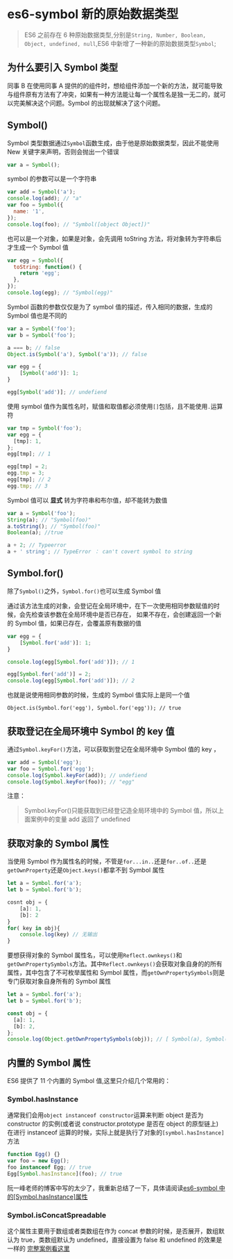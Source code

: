 # es6-symbol 新的原始数据类型

> ES6 之前存在 6 种原始数据类型,分别是`String, Number, Boolean, Object, undefined, null`,ES6 中新增了一种新的原始数据类型`Symbol`;

## 为什么要引入 Symbol 类型

同事 B 在使用同事 A 提供的的组件时，想给组件添加一个新的方法，就可能导致与组件原有方法有了冲突，如果有一种方法能让每一个属性名是独一无二的，就可以完美解决这个问题。Symbol 的出现就解决了这个问题。

## Symbol()

Symbol 类型数据通过`Symbol`函数生成，由于他是原始数据类型，因此不能使用 New 关键字来声明，否则会抛出一个错误

```js
var a = Symbol();
```

symbol 的参数可以是一个字符串

```js
var add = Symbol('a');
console.log(add); // "a"
var foo = Symbol({
  name: '1',
});
console.log(foo); // "Symbol([object Object])"
```

也可以是一个对象，如果是对象，会先调用 toString 方法，将对象转为字符串后才生成一个 Symbol 值

```js
var egg = Symbol({
  toString: function() {
    return 'egg';
  },
});
console.log(egg); // "Symbol(egg)"
```

Symbol 函数的参数仅仅是为了 symbol 值的描述，传入相同的数据，生成的 Symbol 值也是不同的

```js
var a = Symbol('foo');
var b = Symbol('foo');

a === b; // false
Object.is(Symbol('a'), Symbol('a')); // false

var egg = {
	[Symbol('add')]: 1;
}

egg[Symbol('add')]; // undefiend
```

使用 symbol 值作为属性名时，赋值和取值都必须使用`[]`包括，且不能使用`.`运算符

```js
var tmp = Symbol('foo');
var egg = {
  [tmp]: 1,
};
egg[tmp]; // 1

egg[tmp] = 2;
egg.tmp = 3;
egg[tmp]; // 2
egg.tmp; // 3
```

Symbol 值可以 **显式** 转为字符串和布尔值，却不能转为数值

```js
var a = Symbol('foo');
String(a); // "Symbol(foo)"
a.toString(); // "Symbol(foo)"
Boolean(a); //true

a + 2; // Typeerror
a + ' string'; // TypeError ： can't covert symbol to string
```

## Symbol.for()

除了`Symbol()`之外，`Symbol.for()`也可以生成 Symbol 值

通过该方法生成的对象，会登记在全局环境中，在下一次使用相同参数赋值的时候，会先检查该参数在全局环境中是否已存在， 如果不存在，会创建返回一个新的 Symbol 值，如果已存在，会覆盖原有数据的值

```js
var egg = {
	[Symbol.for('add')]: 1;
}

console.log(egg[Symbol.for('add')]); // 1

egg[Symbol.for('add')] = 2;
console.log(egg[Symbol.for('add')]); // 2
```

也就是说使用相同参数的时候，生成的 Symbol 值实际上是同一个值

```
Object.is(Symbol.for('egg'), Symbol.for('egg')); // true
```

## 获取登记在全局环境中 Symbol 的 key 值

通过`Symbol.keyFor()`方法，可以获取到登记在全局环境中 Symbol 值的 key ，

```js
var add = Symbol('egg');
var foo = Symbol.for('egg');
console.log(Symbol.keyFor(add)); // undefiend
console.log(Symbol.keyFor(foo)); // "egg"
```

注意：

> Symbol.keyFor()只能获取到已经登记造全局环境中的 Symbol 值，所以上面案例中的变量 add 返回了 undefined

## 获取对象的 Symbol 属性

当使用 Symbol 作为属性名的时候，不管是`for...in..`还是`for..of..`还是`getOwnProperty`还是`Object.keys()`都拿不到 Symbol 属性

```js
let a = Symbol.for('a');
let b = Symbol.for('b');

cosnt obj = {
	[a]: 1,
	[b]: 2
}
for( key in obj){
	console.log(key) // 无输出
}
```

要想获得对象的 Symbol 属性名，可以使用`Reflect.ownkeys()`和`getOwnPropertySymbols`方法。其中`Reflect.ownkeys()`会获取对象自身的的所有属性，其中包含了不可枚举属性和 Symbol 属性，而`getOwnPropertySymbols`则是专门获取对象自身所有的 Symbol 属性

```js
let a = Symbol.for('a');
let b = Symbol.for('b');

const obj = {
  [a]: 1,
  [b]: 2,
};
console.log(Object.getOwnPropertySymbols(obj)); // [ Symbol(a), Symbol(b) ]
```

## 内置的 Symbol 属性

ES6 提供了 11 个内置的 Symbol 值,这里只介绍几个常用的：

### Symbol.hasInstance

通常我们会用`object instanceof constructor`运算来判断 object 是否为 constructor 的实例(或者说 constructor.prototype 是否在 object 的原型链上) 在进行 instanceof 运算的时候，实际上就是执行了对象的`[symbol.hasInstance]`方法

```js
function Egg() {}
var foo = new Egg();
foo instanceof Egg; // true
Egg[Symbol.hasInstance](foo); // true
```

阮一峰老师的博客中写的太少了，我重新总结了一下，具体请阅读[es6-symbol 中的[Symbol.hasInstance]属性](../es6-symbol-hasinstance)

### Symbol.isConcatSpreadable

这个属性主要用于数组或者类数组在作为 concat 参数的时候，是否展开，数组默认为 true，类数组默认为 undefined，直接设置为 false 和 undefined 的效果是一样的 [完整案例看这里](../es6-symbol-isconcat-spreadable)
